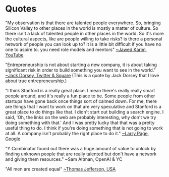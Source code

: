 # Quotes

"My observation is that there are talented people everywhere. So, bringing Silicon Valley to other places in the world is mostly a matter of culture. So there isn't a lack of talented people in other places in the world. So it's more the cultural aspects, like are people willing to take risks? is there a personal network of people you can look up to? it is a little bit difficult if you have no one to aspire to. you need role models and mentors" [~Jawed Karim, YouTube](https://youtu.be/IY8xMIU2B4c?si=QoKZiR4qID3pVQAV&t=183)

"Entrepreneurship is not about starting a new company, it is about taking significant risk in order to build something you want to see in the world." [~Jack Dorsey, Twitter & Square](https://youtu.be/rn9lTpD-yKc?si=50HVg3RoByc_wBL8&t=1471)
(This is a quote by Jack Dorsey that I love about true entrepreneurship.)

"I think Stanford is a really great place. I mean there's really really smart people around, and it's really a fun place to be. Some people from other startups have gone back once things sort of calmed down. For me, there are things that I want to work on that are very speculative and Stanford is a great place to do things like that. I didn't start out building a search engine. I said, 'Oh, the links on the web are probably interesting, why don't we try doing something with that.' And I was pretty lucky that that was a pretty useful thing to do. I think if you're doing something that is not going to work at all. A company isn't probably the right place to do it." [~Larry Page, Google](https://youtu.be/tldZ3lhsXEE?si=CeQKDERntVcOlR1g&t=1069)

"Y Combinator found out there was a huge amount of value to unlock by finding unknown people that are really talented but don't have a network and giving them resources." ~Sam Altman, OpenAI & YC

"All men are created equal" [~Thomas Jefferson, USA](https://www.youtube.com/watch?v=DOiDUbaBL9E&t=184s)
